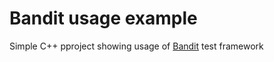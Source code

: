 # Bandit usage example

Simple C++ pproject showing usage of [Bandit](https://github.com/joakimkarlsson/bandit) test framework
